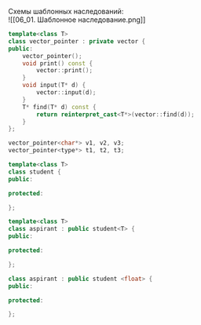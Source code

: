Схемы шаблонных наследований:  
![[06_01. Шаблонное наследование.png]]  
```cpp
template<class T>
class vector_pointer : private vector {
public:
	vector_pointer();
	void print() const {
		vector::print();
	}
	void input(T* d) {
		vector::input(d);
	}
	T* find(T* d) const {
		return reinterpret_cast<T*>(vector::find(d));
	}
};

vector_pointer<char*> v1, v2, v3;
vector_pointer<type*> t1, t2, t3;
```
  
```cpp
template<class T>
class student {
public:

protected:

};

template<class T>
class aspirant : public student<T> {
public:

protected:

};

class aspirant : public student <float> {
public:

protected:

};
```